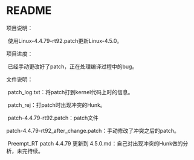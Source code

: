 # README

项目说明：

​	使用Linux-4.4.79-rt92.patch更新Linux-4.5.0。

项目进度：

​	已经手动更改好了patch，正在处理编译过程中的bug。

文件说明：

​	patch_log.txt：将patch打到kernel代码上时的信息。

​	patch_rej：打patch时出现冲突的Hunk。

​	patch-4.4.79-rt92.patch：patch文件

​	patch-4.4.79-rt92_after_change.patch：手动修改了冲突之后的patch。

​	Preempt_RT patch 4.4.79 更新到 4.5.0.md：自己对出现冲突的Hunk做的分析，未完待续。